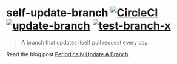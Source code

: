 # self-update-branch [![CircleCI](https://dl.circleci.com/status-badge/img/gh/bahmutov/self-update-branch/tree/main.svg?style=svg)](https://dl.circleci.com/status-badge/redirect/gh/bahmutov/self-update-branch/tree/main) [![update-branch](https://github.com/bahmutov/self-update-branch/actions/workflows/update-branch.yml/badge.svg?branch=main)](https://github.com/bahmutov/self-update-branch/actions/workflows/update-branch.yml) [![test-branch-x](https://github.com/bahmutov/self-update-branch/actions/workflows/test-branch-x.yml/badge.svg?branch=X)](https://github.com/bahmutov/self-update-branch/actions/workflows/test-branch-x.yml)

> A branch that updates itself pull request every day

Read the blog post [Periodically Update A Branch](https://glebbahmutov.com/blog/update-branch/)
